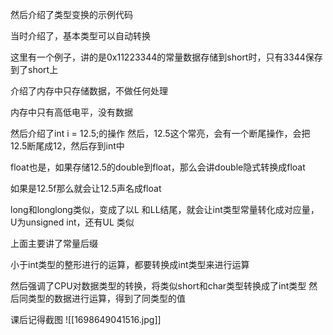 然后介绍了类型变换的示例代码

当时介绍了，基本类型可以自动转换

这里有一个例子，讲的是0x11223344的常量数据存储到short时，只有3344保存到了short上

介绍了内存中只存储数据，不做任何处理

内存中只有高低电平，没有数据

然后介绍了int i = 12.5;的操作
然后，12.5这个常亮，会有一个断尾操作，会把12.5断尾成12，然后存到int中

float也是，如果存储12.5的double到float，那么会讲double隐式转换成float

如果是12.5f那么就会让12.5声名成float

long和longlong类似，变成了以L 
和LL结尾，就会让int类型常量转化成对应量，U为unsigned int，还有UL
类似

上面主要讲了常量后缀

小于int类型的整形进行的运算，都要转换成int类型来进行运算

然后强调了CPU对数据类型的转换，将类似short和char类型转换成了int类型
然后同类型的数据进行运算，得到了同类型的值

课后记得截图
![[1698649041516.jpg]]
